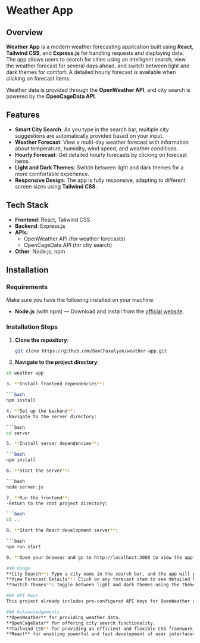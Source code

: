 # Weather App

## Overview

**Weather App** is a modern weather forecasting application built using **React**, **Tailwind CSS**, and **Express.js** for handling requests and displaying data. The app allows users to search for cities using an intelligent search, view the weather forecast for several days ahead, and switch between light and dark themes for comfort. A detailed hourly forecast is available when clicking on forecast items.

Weather data is provided through the **OpenWeather API**, and city search is powered by the **OpenCageData API**.

## Features

- **Smart City Search**: As you type in the search bar, multiple city suggestions are automatically provided based on your input.
- **Weather Forecast**: View a multi-day weather forecast with information about temperature, humidity, wind speed, and weather conditions.
- **Hourly Forecast**: Get detailed hourly forecasts by clicking on forecast items.
- **Light and Dark Themes**: Switch between light and dark themes for a more comfortable experience.
- **Responsive Design**: The app is fully responsive, adapting to different screen sizes using **Tailwind CSS**.

## Tech Stack

- **Frontend**: React, Tailwind CSS
- **Backend**: Express.js
- **APIs**:
  - OpenWeather API (for weather forecasts)
  - OpenCageData API (for city search)
- **Other**: Node.js, npm

## Installation

### Requirements

Make sure you have the following installed on your machine:

- **Node.js** (with npm) — Download and install from the [official website](https://nodejs.org/).

### Installation Steps

1. **Clone the repository**:

   ```bash
   git clone https://github.com/DavChaxalyan/weather-app.git

2. **Navigate to the project directory**:

  ```bash
  cd weather-app

3. **Install frontend dependencies**:

  ```bash
  npm install

4. **Set up the backend**:
-Navigate to the server directory:

  ```bash
  cd server

5. **Install server dependencies**:

  ```bash
  npm install

6. **Start the server**:

  ```bash
  node server.js

7. **Run the frontend**:
-Return to the root project directory:

  ```bash
  cd ..

8. **Start the React development server**:

  ```bash
  npm run start

9. **Open your browser and go to http://localhost:3000 to view the app**.

### Usage
**City Search**: Type a city name in the search bar, and the app will provide several suggestions based on the input. Select the desired city to view its weather forecast.
**View Forecast Details**: Click on any forecast item to see detailed hourly weather data.
**Switch Themes**: Toggle between light and dark themes using the theme switcher for better comfort.

### API Keys
This project already includes pre-configured API keys for OpenWeather and OpenCageData, so you do not need to obtain or set up your own API keys. Simply follow the installation steps to get started with the app.

### Acknowledgements
**OpenWeather** for providing weather data.
**OpenCageData** for offering city search functionality.
**Tailwind CSS** for providing an efficient and flexible CSS framework.
**React** for enabling powerful and fast development of user interfaces.

